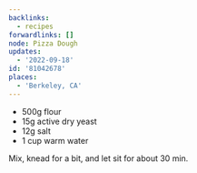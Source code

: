 ```yaml
---
backlinks:
  - recipes
forwardlinks: []
node: Pizza Dough
updates:
  - '2022-09-18'
id: '81042678'
places:
  - 'Berkeley, CA'
---
```

- 500g flour
- 15g active dry yeast
- 12g salt
- 1 cup warm water

Mix, knead for a bit, and let sit for about 30 min. 
